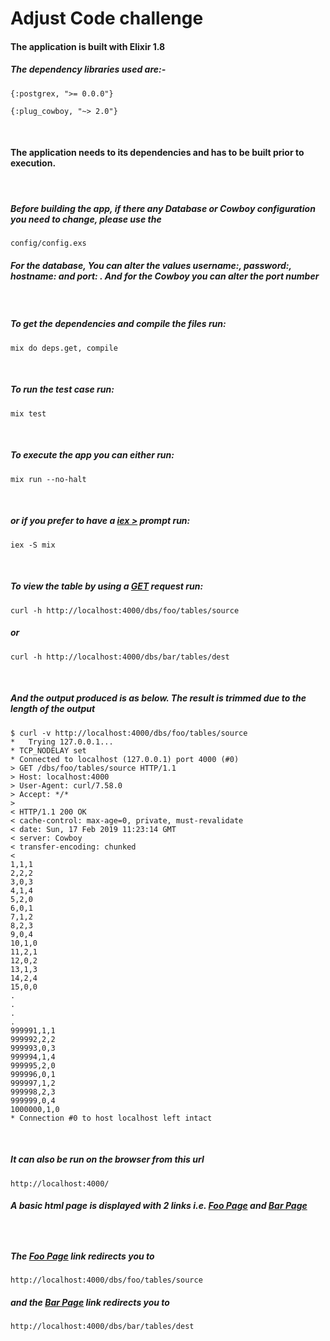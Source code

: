 # Adjust Code challenge
<h4>The application is built with Elixir 1.8</h4>
<h5>The dependency libraries used are:- </h5>

```
{:postgrex, ">= 0.0.0"}
```
 
```
{:plug_cowboy, "~> 2.0"}
```

<br/><h4>The application needs to its dependencies and has to be built prior to execution.</h4>

<br/><h5>Before building the app, if there any Database or Cowboy configuration you need to change,
    please use the</h5>
    
```
config/config.exs
```     

<h5>For the database, You can alter the values username:, password:, hostname: and port: . 
    And for the Cowboy you can alter the port number
</h5> 

<br/><h5>To get the dependencies and compile the files run:</h5>

```
mix do deps.get, compile
```

<br/><h5>To run the test case run:</h5>

```
mix test
```

<br/><h5>To execute the app you can either run:</h5>

```
mix run --no-halt
``` 

<br/><h5>or if you prefer to have a <u>iex ></u> prompt run:</h5>

```
iex -S mix
```  

<br/><h5>To view the table by using a <u>GET</u> request run: </h5>

```
curl -h http://localhost:4000/dbs/foo/tables/source
``` 

<h5>or</h5>

```
curl -h http://localhost:4000/dbs/bar/tables/dest
```

<br/><h5>And the output produced is as below. The result is trimmed due to the length of the output</h5>

```
$ curl -v http://localhost:4000/dbs/foo/tables/source
*   Trying 127.0.0.1...
* TCP_NODELAY set
* Connected to localhost (127.0.0.1) port 4000 (#0)
> GET /dbs/foo/tables/source HTTP/1.1
> Host: localhost:4000
> User-Agent: curl/7.58.0
> Accept: */*
> 
< HTTP/1.1 200 OK
< cache-control: max-age=0, private, must-revalidate
< date: Sun, 17 Feb 2019 11:23:14 GMT
< server: Cowboy
< transfer-encoding: chunked
< 
1,1,1
2,2,2
3,0,3
4,1,4
5,2,0
6,0,1
7,1,2
8,2,3
9,0,4
10,1,0
11,2,1
12,0,2
13,1,3
14,2,4
15,0,0
.
.
.
.
999991,1,1
999992,2,2
999993,0,3
999994,1,4
999995,2,0
999996,0,1
999997,1,2
999998,2,3
999999,0,4
1000000,1,0
* Connection #0 to host localhost left intact
```

<br/><h5>It can also be run on the browser from this url</h5>

```
http://localhost:4000/
```

<h5>A basic html page is displayed with 2 links i.e. <u>Foo Page</u> and <u>Bar Page</u><h5>

<br/><h5>The <u>Foo Page</u> link redirects you to</h5> 

```
http://localhost:4000/dbs/foo/tables/source
```

<h5>and the <u>Bar Page</u> link redirects you to </h5>

```
http://localhost:4000/dbs/bar/tables/dest
```
